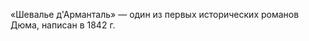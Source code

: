<!--2015-12-08 21:15:33-->
«Шевалье д'Арманталь» — один из первых исторических романов Дюма, написан в 1842 г.